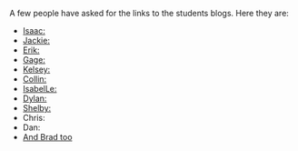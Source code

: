 <!--
.. title: Student Blogs
.. date: 2014/01/13 16:35:04 /0800
.. slug: student-blogs
.. tags: Jterm14
.. link: 
.. description: 
-->


A few people have asked for the links to the students blogs.  Here they are:

* [Isaac:](http://blog.isaacdontjelindell.com)
* [Jackie:](http://jso-jterm14.blogspot.com/)
* [Erik:](http://erikdotseth.blogspot.com/)
* [Gage:](http://gdtechcoast.blogspot.com/?m=0)
* [Kelsey:](http://seattletosiliconvalleytola.blogspot.com/)
* [Collin:](http://collinrichman.blogspot.com/)
* [IsabelLe:](http://thehtmelle.wordpress.com/)
* [Dylan:](http://www.dylanessing.tk/blog/category/jterm/)
* [Shelby:](http://popproduct.wordpress.com/)
* Chris:
* Dan:
* [And Brad too](http://reputablejournal.com)
